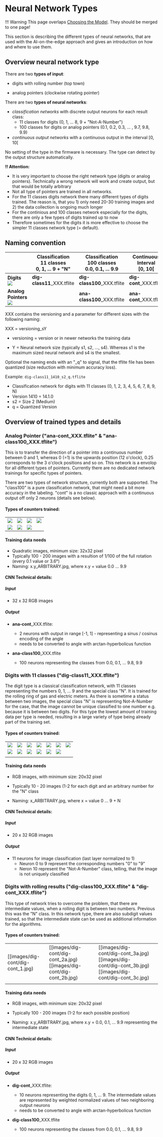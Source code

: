 # Neural Network Types

!!! Warning
    This page overlaps [Choosing the Model](../Choosing-the-Model). They should be merged to one page!

This section is describing the different types of neural networks, that are used with the AI-on-the-edge approach and gives an introduction on how and where to use them. 


## Overview neural network type

There are two **types of input**:

* digits with rolling number (top town)

* analog pointers (clockwise rotating pointer) 

There are two **types of neural networks**:

* *classification networks* with discrete output neurons for each result class:
  * 11 classes for digits (0, 1, ... 8, 9 + "Not-A-Number")
  * 100 classes for digits or analog pointers (0.1, 0.2, 0.3, ... , 9.7, 9.8, 9.9)
* *continuous output networks* with a continuous output in the interval [0, 10[

No setting of the type in the firmware is necessary. The type can detect by the output structure automatically.

**:bangbang: Attention:**

* It is very important to choose the right network type (digits or analog pointers). 
  Technically a wrong network will work and create output, but that would be totally arbitrary
*  Not all type of pointers are trained in all networks.
  * For the 11 classes digits network there many different types of digits trained. The reason is, that you 1) only need 20-30 training images and 2) the data collection is ongoing much longer
  * For the continious and 100 classes network especially for the digits, there are only a few types of digits trained up to now
* Therefore sometimes for the digits it is more effective to choose the simpler 11 classes network type (= default). 


## Naming convention

|                                                      | Classification<br />11 classes<br />0, 1, ... 9 + "N" | Classification<br />100 classes<br />0.0, 0.1, ... 9.9 | Continuous<br />Interval<br />[0, 10[ |
| ---------------------------------------------------- | ----------------------------------------------------- | ------------------------------------------------------ | ------------------------------------- |
| **Digits** <br />![](img/0_arbitrary.jpg)         | **dig-class11**_XXX.tflite                            | **dig-class100**_XXX.tflite                            | **dig-cont**_XXX.tflite               |
| **Analog Pointers**  <br />![](img/ana-examp.jpg) |                                                       | **ana-class100**_XXX.tflite                            | **ana-cont**_XXX.tflite               |

XXX contains the versioning and a parameter for different sizes with the following naming:

XXX = versioning_sY

* versioning = version or in newer networks the training data

* Y = Neural network size (typically s1, s2, ..., s4). Whereas s1 is the maximum sized neural network and s4 is the smallest.

Optional the naming ends with an "_q" to signal, that the tflite file has been quantized (size reduction with minimum accuracy loss).

Example: `dig-class11_1410_s2_q.tflite`

* Classification network for digits with 11 classes (0, 1, 2, 3, 4, 5, 6, 7, 8, 9, N)
* Version 1410 = 14.1.0
* s2 = Size 2 (Medium)
* q = Quantized Version



## Overview of trained types and details

### Analog Pointer ("ana-cont_XXX.tflite" & "ana-class100_XXX.tflite")

This is to transfer the direction of a pointer into a continuous number between 0 and 1, whereas 0 (=1) is the upwards position (12 o'clock), 0.25 corresponds to the 3 o'clock positions and so on. This network is a envolop for all different types of pointers. Currently there are no dedicated network trainings for specific types of pointers.

There are two types of network structure, currently both are supported. The "class100" is a pure classification network, that might need a bit more accuracy in the labeling. "cont" is a no classic approach with a continuous output off only 2 neurons (details see below).

#### Types of counters trained:

|                                     |                                     |                                     |                                     |
| ----------------------------------- | ----------------------------------- | ----------------------------------- | ----------------------------------- |
| ![](img/ana-cont/examp-ana1.jpg) | ![](img/ana-cont/examp-ana2.jpg) | ![](img/ana-cont/examp-ana3.jpg) | ![](img/ana-cont/examp-ana4.jpg) |
| ![](img/ana-cont/examp-ana5.jpg) | ![](img/ana-cont/examp-ana6.jpg) | ![](img/ana-cont/examp-ana7.jpg) |                                     |

#### Training data needs

* Quadratic images, minimum size: 32x32 pixel
* Typically 100 - 200 images with a resultion of 1/100 of the full rotation (every 0.1 value or 3.6°)
* Naming: x.y_ARBITRARY.jpg, where x.y = value 0.0 ... 9.9

#### CNN Technical details:

##### Input

* 32 x 32 RGB images

#####   Output

* **ana-cont**_XXX.tflite:
  * 2 neurons with output in range [-1, 1] - representing a sinus / cosinus encoding of the angle
  * needs to be converted to angle with arctan-hyperbolicus function

* **ana-class100**_XXX.tflite
  * 100 neurons representing the classes from 0.0, 0.1, ... 9.8, 9.9




### Digits with 11 classes ("dig-class11_XXX.tflite")

The digit type is a classical classification network, with 11 classes representing the numbers 0, 1, ... 9 and the special class "N". It is trained for the rolling ring of gas and electric meters. As there is sometime a status between two images, the special class "N" is representing Not-A-Number for the case, that the image cannot be unique classified to one number e.g. because it is between two digits. For this type the lowest amount of training data per type is needed, resulting in a large variety of type being already part of the training set.


#### Types of counters trained:

|                            |                            |                            |                            |                            |                            |                            |
| -------------------------- | -------------------------- | -------------------------- | -------------------------- | -------------------------- | -------------------------- | -------------------------- |
| ![](img/dig-class11/examp-dig1.jpg) | ![](img/dig-class11/examp-dig2.jpg) | ![](img/dig-class11/examp-dig3.jpg) | ![](img/dig-class11/examp-dig4.jpg) | ![](img/dig-class11/examp-dig13.jpg) | ![](img/dig-class11/examp-dig12.jpg) | ![](img/dig-class11/examp-dig9.jpg) |
| ![](img/dig-class11/examp-dig5.jpg) | ![](img/dig-class11/examp-dig6.jpg) | ![](img/dig-class11/examp-dig7.jpg) | ![](img/dig-class11/examp-dig8.jpg) | ![](img/dig-class11/examp-dig11.jpg) | ![](img/dig-class11/examp-dig10.jpg) |  |
|                                        |                                        |                                        |  |  |  |  |


#### Training data needs

* RGB images, with minimum size: 20x32 pixel
* Typically 10 - 20 images (1-2 for each digit and an arbitrary number for the "N" class

* Naming: x_ARBITRARY.jpg, where x = value 0 ... 9 + N

#### CNN Technical details:

##### Input

* 20 x 32 RGB images

##### Output

* 11 neurons for image classification (last layer normalized to 1)
  * Neuron 0 to 9 represent the corresponding numbers "0" to "9"
  * Neron 10 represent the "Not-A-Number" class, telling, that the image is not uniquely classified



### Digits with rolling results ("dig-class100_XXX.tflite" & "dig-cont_XXX.tflite")

This type of network tries to overcome the problem, that there are intermediate values, when a rolling digit is between two numbers. Previous this was the "N" class. In this network type, there are also subdigit values trained, so that the intermediate state can be used as additional information for the algorithms. 


#### Types of counters trained:

|                                    |                                                              |                                                              |      |
| ---------------------------------- | ------------------------------------------------------------ | ------------------------------------------------------------ | ---- |
| [[images/dig-cont/dig-cont_1.jpg) | [[images/dig-cont/dig-cont_2a.jpg)  [[images/dig-cont/dig-cont_2b.jpg) | [[images/dig-cont/dig-cont_3a.jpg)  [[images/dig-cont/dig-cont_3b.jpg) [[images/dig-cont/dig-cont_3c.jpg) |      |
|                                    |                                                              |                                                              |      |



#### Training data needs

* RGB images, with minimum size: 20x32 pixel
* Typically 100 - 200 images (1-2 for each possible position) 

* Naming: x.y_ARBITRARY.jpg, where x.y = 0.0, 0.1, ... 9.9 representing the intermediate state

#### CNN Technical details:

##### Input

* 20 x 32 RGB images

#####   Output

* **dig-cont**_XXX.tflite:
  * 10 neurons representing the digits 0, 1, ... 9. The intermediate values are represented by weighted normalized values of two neighboring output neurons
  * needs to be converted to angle with arctan-hyperbolicus function

* **dig-class100**_XXX.tflite
  * 100 neurons representing the classes from 0.0, 0.1, ... 9.8, 9.9

